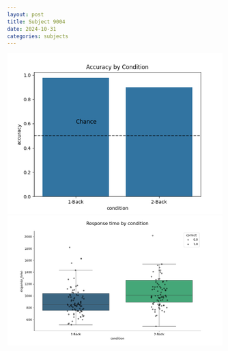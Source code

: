 ```yaml
---
layout: post
title: Subject 9004
date: 2024-10-31
categories: subjects
---
```


![](data/9004/run-3/9004_ATS_acc.png)
![](data/9004/run-3/9004_ATS_rt.png)
